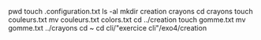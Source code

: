 pwd
touch .configuration.txt
ls -al
mkdir creation crayons
cd crayons
touch couleurs.txt
mv couleurs.txt colors.txt
cd ../creation
touch gomme.txt
mv gomme.txt ../crayons
cd ~
cd cli/"exercice cli"/exo4/creation